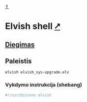 [&uArr;](./readme.md)

# Elvish shell [&#x2B67;](https://elv.sh/)

## [Diegimas](../install/elvish_readme.md)

## Paleistis

```bash
elvish elvish_sys-upgrade.elv
```

### Vykdymo instrukcija (shebang)

```bash
#!/usr/bin/env elvish
```
